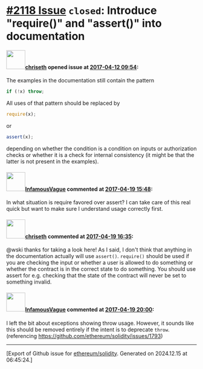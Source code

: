 # [\#2118 Issue](https://github.com/ethereum/solidity/issues/2118) `closed`: Introduce "require()" and "assert()" into documentation

#### <img src="https://avatars.githubusercontent.com/u/9073706?v=4" width="50">[chriseth](https://github.com/chriseth) opened issue at [2017-04-12 09:54](https://github.com/ethereum/solidity/issues/2118):

The examples in the documentation still contain the pattern
```js
if (!x) throw;
```
All uses of that pattern should be replaced by
```js
require(x);
```
or
```js
assert(x);
```
depending on whether the condition is a condition on inputs or authorization checks or whether it is a check for internal consistency (it might be that the latter is not present in the examples).

#### <img src="https://avatars.githubusercontent.com/u/1770198?u=7fb6ef62307323de9cb7e88ab4af4a91dee2f3e4&v=4" width="50">[InfamousVague](https://github.com/InfamousVague) commented at [2017-04-19 15:48](https://github.com/ethereum/solidity/issues/2118#issuecomment-295318304):

In what situation is require favored over assert? I can take care of this real quick but want to make sure I understand usage correctly first.

#### <img src="https://avatars.githubusercontent.com/u/9073706?v=4" width="50">[chriseth](https://github.com/chriseth) commented at [2017-04-19 16:35](https://github.com/ethereum/solidity/issues/2118#issuecomment-295335725):

@wski thanks for taking a look here! As I said, I don't think that anything in the documentation actually will use `assert()`. `require()` should be used if you are checking the input or whether a user is allowed to do something or whether the contract is in the correct state to do something. You should use assert for e.g. checking that the state of the contract will never be set to something invalid.

#### <img src="https://avatars.githubusercontent.com/u/1770198?u=7fb6ef62307323de9cb7e88ab4af4a91dee2f3e4&v=4" width="50">[InfamousVague](https://github.com/InfamousVague) commented at [2017-04-19 20:00](https://github.com/ethereum/solidity/issues/2118#issuecomment-295415729):

I left the bit about exceptions showing throw usage. However, it sounds like this should be removed entirely if the intent is to deprecate `throw`. (referencing https://github.com/ethereum/solidity/issues/1793)


-------------------------------------------------------------------------------



[Export of Github issue for [ethereum/solidity](https://github.com/ethereum/solidity). Generated on 2024.12.15 at 06:45:24.]
